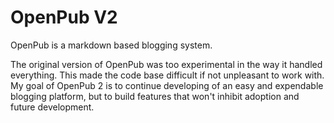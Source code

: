 # OpenPub V2

OpenPub is a markdown based blogging system.

The original version of OpenPub was too experimental in the way it
handled everything. This made the code base difficult if not unpleasant
to work with. My goal of OpenPub 2 is to continue developing of an
easy and expendable blogging platform, but to build features that won't
inhibit adoption and future development.